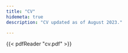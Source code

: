 ```yaml
---
title: "CV"
hidemeta: true
description: "CV updated as of August 2023."

---
```

{{< pdfReader "cv.pdf" >}}